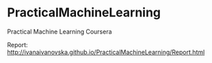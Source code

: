 # PracticalMachineLearning
Practical Machine Learning Coursera

Report:
http://ivanaivanovska.github.io/PracticalMachineLearning/Report.html